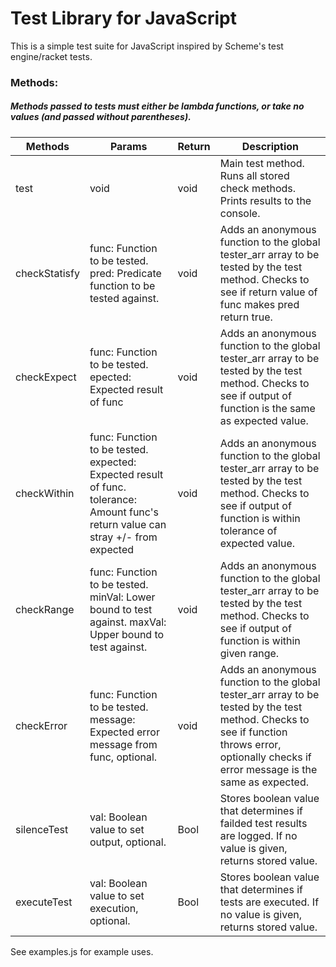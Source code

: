 # Test Library for JavaScript

This is a simple test suite for JavaScript inspired by Scheme's test engine/racket tests.

### Methods:
##### Methods passed to tests must either be lambda functions, or take no values (and passed without parentheses).

| Methods       | Params                                                                                                                            | Return | Description                                                                                                                                                                                    |
|---------------|-----------------------------------------------------------------------------------------------------------------------------------|--------|------------------------------------------------------------------------------------------------------------------------------------------------------------------------------------------------|
| test          | void                                                                                                                              | void   | Main test method. Runs all stored check methods. Prints results to the console.                                                                                                                |
| checkStatisfy | func: Function to be tested. pred: Predicate function to be tested against.                                                       | void   | Adds an anonymous function to the global tester_arr array to be tested by the test method. Checks to see if return value of func makes pred return true.                         |
| checkExpect   | func: Function to be tested. epected: Expected result of func                                                                     | void   | Adds an anonymous function to the global tester_arr array to be tested by the test method. Checks to see if output of function is the same as expected value.                                  |
| checkWithin   | func: Function to be tested. expected: Expected result of func. tolerance: Amount func's return value can stray +/- from expected | void   | Adds an anonymous function to the global tester_arr array to be tested by the test method. Checks to see if output of function is within tolerance of expected value.                          |
| checkRange    | func: Function to be tested. minVal: Lower bound to test against. maxVal: Upper bound to test against.                            | void   | Adds an anonymous function to the global tester_arr array to be tested by the test method. Checks to see if output of function is within given range.                                          |
| checkError    | func: Function to be tested. message: Expected error message from func, optional.                                                 | void   | Adds an anonymous function to the global tester_arr array to be tested by the test method. Checks to see if function throws error, optionally checks if error message is the same as expected. |
| silenceTest   | val: Boolean value to set output, optional.                                                                                       | Bool   | Stores boolean value that determines if failded test results are logged. If no value is given, returns stored value.                                                                           |
| executeTest   | val: Boolean value to set execution, optional.                                                                                    | Bool   | Stores boolean value that determines if tests are executed. If no value is given, returns stored value.                                                                                        |

See examples.js for example uses.